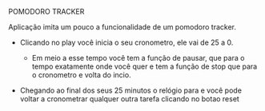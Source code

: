 POMODORO TRACKER

Aplicação imita um pouco a funcionalidade de um pomodoro tracker.
- Clicando no play você inicia o seu cronometro, ele vai de 25 a 0.
  - Em meio a esse tempo você tem a função de pausar, que para o tempo exatamente onde você quer e tem a função de stop que para o cronometro e volta do incio.

- Chegando ao final dos seus 25 minutos o relógio para e você pode voltar a cronometrar qualquer outra tarefa clicando no botao reset
 